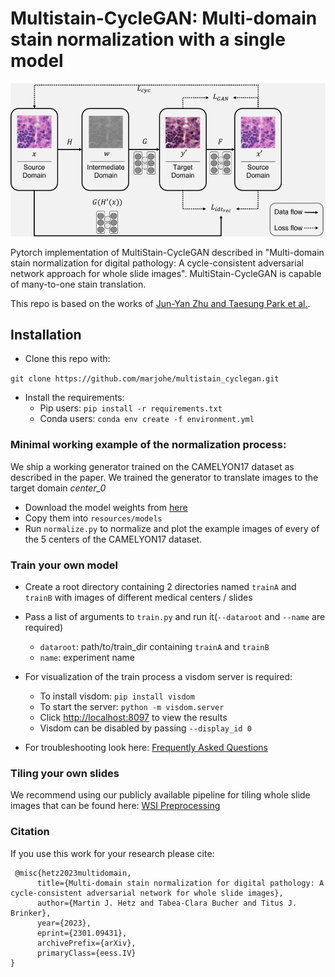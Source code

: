 # Multistain-CycleGAN: Multi-domain stain normalization with a single model

![image principle](/docs/assets/principle.png)

Pytorch implementation of MultiStain-CycleGAN described in "Multi-domain stain normalization for digital pathology: A cycle-consistent adversarial
network approach for whole slide images". MultiStain-CycleGAN is capable of many-to-one stain translation.

This repo is based on the works of [Jun-Yan Zhu and Taesung Park et al.](https://github.com/junyanz/pytorch-CycleGAN-and-pix2pix).

## Installation

* Clone this repo with:  

`git clone https://github.com/marjohe/multistain_cyclegan.git`

* Install the requirements:
    + Pip users: `pip install -r requirements.txt`
    + Conda users: `conda env create -f environment.yml`
  
### Minimal working example of the normalization process:
We ship a working generator trained on the CAMELYON17 dataset as described in the paper. We trained the generator to translate images to the target domain _center_0_ 
* Download the model weights from [here](https://drive.google.com/file/d/1IAPrELC73Iae13CvTxDRRuxZ-vRWzZZp/view?usp=share_link)
* Copy them into `resources/models`  
* Run `normalize.py` to normalize and plot the example images of every of the 5 centers of the CAMELYON17 dataset.

### Train your own model
* Create a root directory containing 2 directories named `trainA` and `trainB` with images of different medical centers / slides
* Pass a list of arguments to `train.py` and run it(`--dataroot` and `--name` are required)
    + `dataroot`: path/to/train_dir containing `trainA` and `trainB`
    + `name`: experiment name
    
* For visualization of the train process a visdom server is required:
    + To install visdom: `pip install visdom`
    + To start the server: `python -m visdom.server`
    + Click [http://localhost:8097](http://localhost:8097) to view the results  
    + Visdom can be disabled by passing `--display_id 0`
* For troubleshooting look here: [Frequently Asked Questions](https://github.com/junyanz/pytorch-CycleGAN-and-pix2pix/blob/master/docs/qa.md)

### Tiling your own slides
We recommend using our publicly available pipeline for tiling whole slide images that can be found here: [WSI Preprocessing](https://github.com/DBO-DKFZ/wsi_preprocessing)

### Citation
If you use this work for your research please cite:
```
 @misc{hetz2023multidomain,
      title={Multi-domain stain normalization for digital pathology: A cycle-consistent adversarial network for whole slide images}, 
      author={Martin J. Hetz and Tabea-Clara Bucher and Titus J. Brinker},
      year={2023},
      eprint={2301.09431},
      archivePrefix={arXiv},
      primaryClass={eess.IV}
}
```
